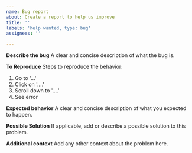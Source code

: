 ```yaml
---
name: Bug report
about: Create a report to help us improve
title: ''
labels: 'help wanted, type: bug'
assignees: ''

---
```


**Describe the bug**
A clear and concise description of what the bug is.

**To Reproduce**
Steps to reproduce the behavior:
1. Go to '...'
2. Click on '....'
3. Scroll down to '....'
4. See error

**Expected behavior**
A clear and concise description of what you expected to happen.

**Possible Solution**
If applicable, add or describe a possible solution to this problem.

**Additional context**
Add any other context about the problem here.
